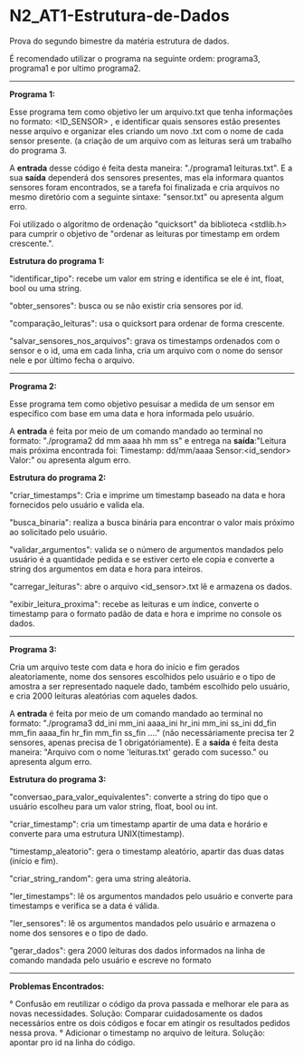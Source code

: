# N2_AT1-Estrutura-de-Dados
Prova do segundo bimestre da matéria estrutura de dados.

É recomendado utilizar o programa na seguinte ordem: programa3, programa1 e por ultimo programa2.

---
**Programa 1:**

Esse programa tem como objetivo ler um arquivo.txt que tenha informações no formato: <TIMESTAMP> <ID_SENSOR> <VALOR>, e identificar quais sensores estão presentes nesse arquivo e organizar eles criando um novo .txt com o nome de cada sensor presente. (a criação de um arquivo com as leituras será um trabalho do programa 3.


A **entrada** desse código é feita desta maneira: "./programa1 leituras.txt". E a sua **saída** dependerá dos sensores presentes, mas ela informara quantos sensores foram encontrados, se a tarefa foi finalizada e cria arquivos no mesmo diretório com a seguinte sintaxe: "sensor.txt" ou apresenta algum erro.


Foi utilizado o algoritmo de ordenação "quicksort" da biblioteca <stdlib.h> para cumprir o objetivo de "ordenar as leituras por timestamp em ordem crescente.".


**Estrutura do programa 1:** 

"identificar_tipo": recebe um valor em string e identifica se ele é int, float, bool ou uma string.

"obter_sensores": busca ou se não existir cria sensores por id.

"comparação_leituras": usa o quicksort para ordenar de forma crescente.

"salvar_sensores_nos_arquivos": grava os timestamps ordenados com o sensor e o id, uma em cada linha, cria um arquivo com o nome do sensor nele e por último fecha o arquivo.

---
**Programa 2:**

Esse programa tem como objetivo pesuisar a medida de um sensor em específico com base em uma data e hora informada pelo usuário.


A **entrada** é feita por meio de um comando mandado ao terminal no formato: "./programa2 <sensor> dd mm aaaa hh mm ss" e entrega na **saída**:"Leitura mais próxima encontrada foi: Timestamp: dd/mm/aaaa Sensor:<id_sendor> Valor:<valor>" ou apresenta algum erro.


**Estrutura do programa 2:** 

"criar_timestamps": Cria e imprime um timestamp baseado na data e hora fornecidos pelo usuário e valida ela.

"busca_binaria": realiza a busca binária para encontrar o valor mais próximo ao solicitado pelo usuário.

"validar_argumentos": valida se o número de argumentos mandados pelo usuário é a quantidade pedida e se estiver certo ele copia e converte a string dos argumentos em data e hora para inteiros.

"carregar_leituras": abre o arquivo <id_sensor>.txt lê e armazena os dados.

"exibir_leitura_proxima": recebe as leituras e um índice, converte o timestamp para o formato padão de data e hora e imprime no console os dados.

---
**Programa 3:**

Cria um arquivo teste com data e hora do início e fim gerados aleatoriamente, nome dos sensores escolhidos pelo usuário e o tipo de amostra a ser representado naquele dado, também escolhido pelo usuário, e cria 2000 leituras aleatórias com aqueles dados.


A **entrada** é feita por meio de um comando mandado ao terminal no formato: "./programa3 dd_ini mm_ini aaaa_ini hr_ini mm_ini ss_ini dd_fin mm_fin aaaa_fin hr_fin mm_fin ss_fin <sensor1> <tipo1> <sensor2> <tipo2>...." (não necessáriamente precisa ter 2 sensores, apenas precisa de 1 obrigatóriamente). E a **saída** é feita desta maneira: "Arquivo com o nome 'leituras.txt' gerado com sucesso." ou apresenta algum erro.


**Estrutura do programa 3:** 

"conversao_para_valor_equivalentes": converte a string do tipo que o usuário escolheu para um valor string, float, bool ou int.

"criar_timestamp": cria um timestamp apartir de uma data e horário e converte para uma estrutura UNIX(timestamp).

"timestamp_aleatorio": gera o timestamp aleatório, apartir das duas datas (início e fim).

"criar_string_random": gera uma string aleátoria.

"ler_timestamps": lê os argumentos mandados pelo usuário e converte para timestamps e verifica se a data é válida.

"ler_sensores": lê os argumentos mandados pelo usuário e armazena o nome dos sensores e o tipo de dado.

"gerar_dados": gera 2000 leituras dos dados informados na linha de comando mandada pelo usuário e escreve no formato <timestamp> <sensor> <valor>

---
**Problemas Encontrados:**

° Confusão em reutilizar o código da prova passada e melhorar ele para as novas necessidades. Solução: Comparar cuidadosamente os dados necessários entre os dois códigos e focar em atingir os resultados pedidos nessa prova.
° Adicionar o timestamp no arquivo de leitura. Solução: apontar pro id na linha do código.

